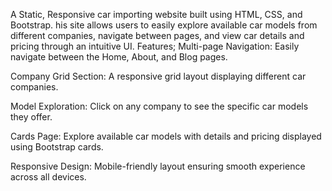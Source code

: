 A Static, Responsive car importing website built using HTML, CSS, and Bootstrap. 
his site allows users to easily explore available car models from different companies, navigate between pages, and view car details and pricing through an intuitive UI.
 Features;
  Multi-page Navigation: Easily navigate between the Home, About, and Blog pages.

  Company Grid Section: A responsive grid layout displaying different car companies.

  Model Exploration: Click on any company to see the specific car models they offer.

  Cards Page: Explore available car models with details and pricing displayed using Bootstrap cards.

  Responsive Design: Mobile-friendly layout ensuring smooth experience across all devices.
